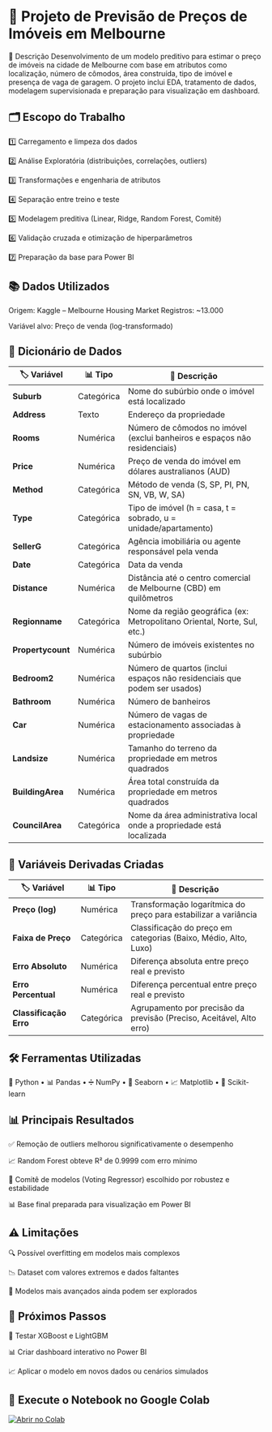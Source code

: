 # 🏡 Projeto de Previsão de Preços de Imóveis em Melbourne
📌 Descrição Desenvolvimento de um modelo preditivo para estimar o preço de imóveis na cidade de Melbourne com base em atributos como localização, número de cômodos, área construída, tipo de imóvel e presença de vaga de garagem. O projeto inclui EDA, tratamento de dados, modelagem supervisionada e preparação para visualização em dashboard.

## 🗂️ Escopo do Trabalho
1️⃣ Carregamento e limpeza dos dados

2️⃣ Análise Exploratória (distribuições, correlações, outliers) 

3️⃣ Transformações e engenharia de atributos 

4️⃣ Separação entre treino e teste 

5️⃣ Modelagem preditiva (Linear, Ridge, Random Forest, Comitê) 

6️⃣ Validação cruzada e otimização de hiperparâmetros 

7️⃣ Preparação da base para Power BI


## 📚 Dados Utilizados

Origem: Kaggle – Melbourne Housing Market Registros: ~13.000 

Variável alvo: Preço de venda (log-transformado)

## 📖 Dicionário de Dados

| 🏷️ Variável       | 📊 Tipo      | 📝 Descrição                                                                 |
|-------------------|-------------|------------------------------------------------------------------------------|
| **Suburb**        | Categórica  | Nome do subúrbio onde o imóvel está localizado                              |
| **Address**       | Texto       | Endereço da propriedade                                                      |
| **Rooms**         | Numérica    | Número de cômodos no imóvel (exclui banheiros e espaços não residenciais)   |
| **Price**         | Numérica    | Preço de venda do imóvel em dólares australianos (AUD)                      |
| **Method**        | Categórica  | Método de venda (S, SP, PI, PN, SN, VB, W, SA)                               |
| **Type**          | Categórica  | Tipo de imóvel (h = casa, t = sobrado, u = unidade/apartamento)             |
| **SellerG**       | Categórica  | Agência imobiliária ou agente responsável pela venda                         |
| **Date**          | Categórica  | Data da venda                                                                |
| **Distance**      | Numérica    | Distância até o centro comercial de Melbourne (CBD) em quilômetros          |
| **Regionname**    | Categórica  | Nome da região geográfica (ex: Metropolitano Oriental, Norte, Sul, etc.)    |
| **Propertycount** | Numérica    | Número de imóveis existentes no subúrbio                                    |
| **Bedroom2**      | Numérica    | Número de quartos (inclui espaços não residenciais que podem ser usados)    |
| **Bathroom**      | Numérica    | Número de banheiros                                                          |
| **Car**           | Numérica    | Número de vagas de estacionamento associadas à propriedade                  |
| **Landsize**      | Numérica    | Tamanho do terreno da propriedade em metros quadrados                       |
| **BuildingArea**  | Numérica    | Área total construída da propriedade em metros quadrados                    |
| **CouncilArea**   | Categórica  | Nome da área administrativa local onde a propriedade está localizada        |



## 🧪 Variáveis Derivadas Criadas

| 🏷️ Variável           | 📊 Tipo      | 📝 Descrição                                                                 |
|------------------------|-------------|------------------------------------------------------------------------------|
| **Preço (log)**        | Numérica    | Transformação logarítmica do preço para estabilizar a variância             |
| **Faixa de Preço**     | Categórica  | Classificação do preço em categorias (Baixo, Médio, Alto, Luxo)             |
| **Erro Absoluto**      | Numérica    | Diferença absoluta entre preço real e previsto                              |
| **Erro Percentual**    | Numérica    | Diferença percentual entre preço real e previsto                            |
| **Classificação Erro** | Categórica  | Agrupamento por precisão da previsão (Preciso, Aceitável, Alto erro)        |



## 🛠️ Ferramentas Utilizadas

🐍 Python • 📊 Pandas • ➗ NumPy • 🎨 Seaborn • 📈 Matplotlib • 🤖 Scikit-learn <br>



## 📊 Principais Resultados

✅ Remoção de outliers melhorou significativamente o desempenho 

📈 Random Forest obteve R² de 0.9999 com erro mínimo 

🤝 Comitê de modelos (Voting Regressor) escolhido por robustez e estabilidade 

📊 Base final preparada para visualização em Power BI



## ⚠️ Limitações
🔍 Possível overfitting em modelos mais complexos 

📉 Dataset com valores extremos e dados faltantes 

🧠 Modelos mais avançados ainda podem ser explorados

## 🔎 Próximos Passos
🚀 Testar XGBoost e LightGBM 

📊 Criar dashboard interativo no Power BI 

📈 Aplicar o modelo em novos dados ou cenários simulados



## 🚀 Execute o Notebook no Google Colab
[![Abrir no Colab](https://colab.research.google.com/assets/colab-badge.svg)](https://colab.research.google.com/github/HuriAnn/mvp_melbourne-_housing/blob/main/MVP_Melbourne__Housing_Dataset.ipynb)

